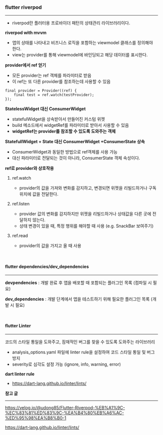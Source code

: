 ### flutter riverpod

---

- riverpod란 플러터용 프로바이더 패턴의 상태관리 라이브러리이다.

**riverpod with mvvm**

- 앱의 상태를 나타내고 비즈니스 로직을 포함하는 viewmodel 클래스를 정의해야 한다.
- view는 provider를 통해 viewmodel에 바인딩되고 해당 데이터를 표시한다.



**provider에서 ref 얻기**

- 모든 provider는 ref 객체를 파라미터로 받음
- 이 ref는 또 다른 provider를 참조하는데 사용할 수 있음

```
final provider = Provider((ref) {
	final test = ref.watch(testProvider);
});
```



**StatelessWidget 대신 ConsumerWidget**

- statefulWidget을 상속받아서 만들어진 커스텀 위젯
- build 메소드에서 widgetRef를 파라미터로 받아서 사용할 수 있음
- **widgetRef는 provider를 참조할 수 있도록 도와주는 객체**



**StatefullWidget + State 대신 ConsumerWidget +ConsumerState 상속**

- ConsumerWidget과 동일한 방법으로 ref객체를 사용 가능
- 대신 파라미터로 전달되는 것이 아니라, ConsumerState 객체 속성이다.



**ref로 provider와 상호작용**

1. ref.watch
   - provider의 값을 가져와 변화를 감지하고, 변경되면 위젯을 리빌드하거나 구독 위치에 값을 전달한다.

2. ref.listen
   - provider 값의 변화를 감지하지만 위젯을 리빌드하거나 상태값을 다른 곳에 전달하지 않는다.
   - 상태 변경이 있을 때, 특정 행위를 해야할 때 사용 (e.g. SnackBar 보여주기)

3. ref.read
   - provider의 값을 가지고 올 때 사용



<br>

#### flutter dependencies/dev_dependencies

---

**devpendencies** : 개발 완료 후 앱을 배포할 때 포함되는 플러그인 목록 (컴파일 시 필요)

**dev_dependencies** : 개발 단계에서 앱을 테스트하기 위해 필요한 플러그인 목록 (개발 시 필요)

<br>

#### flutter Linter

---

코드의 스타일 통일을 도와주고, 잠재적인 버그를 찾을 수 있도록 도와주는 라이브러리

- analysis_options.yaml 파일에 linter rule을 설정하여 코드 스타일 통일 및 버그 방지
- severity로 심각도 설정 가능 (ignore, info, warning, error)

**dart linter rule**

- https://dart-lang.github.io/linter/lints/





**참고 글**

---

https://velog.io/@udong85/Flutter-Riverpod-%EB%A1%9C-%EC%83%81%ED%83%9C-%EA%B4%80%EB%A6%AC-%ED%95%98%EA%B8%B0-1

https://dart-lang.github.io/linter/lints/